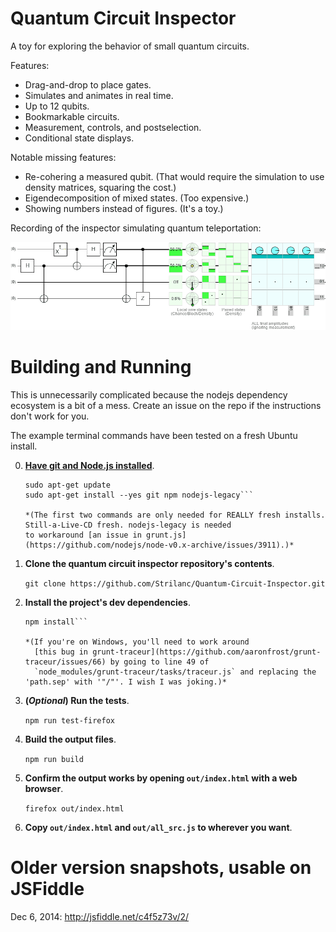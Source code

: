 Quantum Circuit Inspector
=========================

A toy for exploring the behavior of small quantum circuits.

Features:

- Drag-and-drop to place gates.
- Simulates and animates in real time.
- Up to 12 qubits.
- Bookmarkable circuits.
- Measurement, controls, and postselection.
- Conditional state displays.

Notable missing features:

- Re-cohering a measured qubit. (That would require the simulation to use density matrices, squaring the cost.)
- Eigendecomposition of mixed states. (Too expensive.)
- Showing numbers instead of figures. (It's a toy.)

Recording of the inspector simulating quantum teleportation:

![The Inspector](/README_TeleportationLoop.gif)

Building and Running
====================

This is unnecessarily complicated because the nodejs dependency ecosystem is a bit of a mess.
Create an issue on the repo if the instructions don't work for you.

The example terminal commands have been tested on a fresh Ubuntu install.

0. **[Have git and Node.js installed](https://nodejs.org/en/download/)**.

    ```sudo add-apt-repository universe
    sudo apt-get update
    sudo apt-get install --yes git npm nodejs-legacy```

    *(The first two commands are only needed for REALLY fresh installs. Still-a-Live-CD fresh. nodejs-legacy is needed
    to workaround [an issue in grunt.js](https://github.com/nodejs/node-v0.x-archive/issues/3911).)*

0. **Clone the quantum circuit inspector repository's contents**.

    `git clone https://github.com/Strilanc/Quantum-Circuit-Inspector.git`

0. **Install the project's dev dependencies**.

    ```cd Quantum-Circuit-Inspector
    npm install```

    *(If you're on Windows, you'll need to work around
      [this bug in grunt-traceur](https://github.com/aaronfrost/grunt-traceur/issues/66) by going to line 49 of
      `node_modules/grunt-traceur/tasks/traceur.js` and replacing the 'path.sep' with '"/"'. I wish I was joking.)*

0. **(*Optional*) Run the tests**.

    `npm run test-firefox`

0. **Build the output files**.

    `npm run build`

0. **Confirm the output works by opening `out/index.html` with a web browser**.

    `firefox out/index.html`

0. **Copy `out/index.html` and `out/all_src.js` to wherever you want**.

Older version snapshots, usable on JSFiddle
===========================================

Dec 6, 2014: http://jsfiddle.net/c4f5z73v/2/
